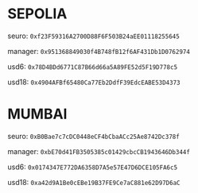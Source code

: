 # SEPOLIA
seuro: `0xf23F59316A2700D88F6F503B24aEE01118255645`

manager: `0x951368849030f4B748fB12f6AF431Db1D0762974`

usd6: `0x78D4BDd6771C87B66d66a5A89FE52d5F19D778c5`

usd18: `0x4904AFBf65480Ca77Eb2DdfF39EdcEABE53D4373`

# MUMBAI
seuro: `0xB0Bae7c7cDC0448eCF4bCbaACc25Ae8742Dc378f`

manager: `0xbE70d41FB3505385c01429cbcCB1943646Db344f`

usd6: `0x0174347E772DA6358D7A5e57E47D6DCE105FA6c5`

usd18: `0xa42d9A1Be0cEBe19B37FE9Ce7aC881e62D97D6aC`